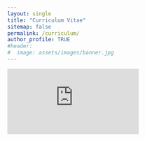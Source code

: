```yaml
---
layout: single
title: "Curriculum Vitae"
sitemap: false
permalink: /curriculum/
author_profile: TRUE
#header:
#  image: assets/images/banner.jpg
---
```


<embed src="https://natanans.github.io/assets/cv/cv.pdf" type="application/pdf" />